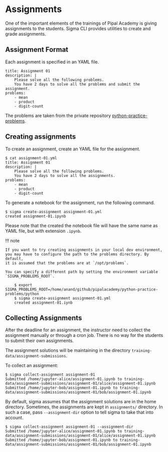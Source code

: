 # Assignments

One of the important elements of the trainings of Pipal Academy is giving assignments to the students. Sigma CLI provides utilities to create and grade assignments.

## Assignment Format

Each assignment is specified in an YAML file.

```
title: Assignment 01
description: |
    Please solve all the following problems.
    You have 2 days to solve all the problems and submit the assignment.
problems:
    - mean
    - product
    - digit-count
```

The problems are taken from the private repository [python-practice-problems](https://github.com/pipalacademy/python-practice-problems).


## Creating assignments

To create an assignment, create an YAML file for the assignment.

```
$ cat assignment-01.yml
title: Assignment 01
description: |
    Please solve all the following problems.
    You have 2 days to solve all the assignments.
problems:
    - mean
    - product
    - digit-count
```

To generate a notebook for the assignment, run the following command.

```
$ sigma create-assignment assignment-01.yml
created assignment-01.ipynb
```

Please note that the created the notebook file will have the same name as YAML file, but with extension `.ipynb`.

!!! note

    If you want to try creating assignments in your local dev environment,
    you may have to configure the path to the problems directory. By default,
    it is assumed that the problems are at `/opt/problems`.

    You can specify a different path by setting the environment variable
    `SIGMA_PROBLEMS_ROOT`.

        $ export SIGMA_PROBLEMS_ROOT=/home/anand/github/pipalacademy/python-practice-problems/python
        $ sigma create-assignment assignment-01.yml
        created assignment-01.iynb

## Collecting Assignments

After the deadline for an assignment, the instructor need to collect the assignment manually or through a cron job. There is no way for the students to submit their own assignments.

The assignment solutions will be maintaining in the directory `training-data/assignment-submissions`.

To collect an assignment:

```
$ sigma collect-assignment assignment-01
Submitted /home/jupyter-alice/assignment-01.ipynb to training-data/assignment-submissions/assignment-01/alice/assignment-01.ipynb
Submitted /home/jupyter-bob/assignment-01.ipynb to training-data/assignment-submissions/assignment-01/bob/assignment-01.ipynb
```

By default, sigma assumes that the assignment solutions are in the home directory. Sometimes, the assignments are kept in `assignments/` directory. In such a case, pass `--assignment-dir` option to tell sigma to take that into account.

```
$ sigma collect-assignment assignment-01 --assignment-dir
Submitted /home/jupyter-alice/assignment-01.ipynb to training-data/assignment-submissions/assignment-01/alice/assignment-01.ipynb
Submitted /home/jupyter-bob/assignment-01.ipynb to training-data/assignment-submissions/assignment-01/bob/assignment-01.ipynb
```